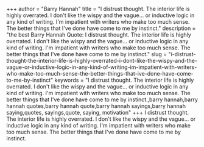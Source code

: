 +++
author = "Barry Hannah"
title = "I distrust thought. The interior life is highly overrated. I don't like the wispy and the vague... or inductive logic in any kind of writing. I'm impatient with writers who make too much sense. The better things that I've done have come to me by instinct."
description = "the best Barry Hannah Quote: I distrust thought. The interior life is highly overrated. I don't like the wispy and the vague... or inductive logic in any kind of writing. I'm impatient with writers who make too much sense. The better things that I've done have come to me by instinct."
slug = "i-distrust-thought-the-interior-life-is-highly-overrated-i-dont-like-the-wispy-and-the-vague-or-inductive-logic-in-any-kind-of-writing-im-impatient-with-writers-who-make-too-much-sense-the-better-things-that-ive-done-have-come-to-me-by-instinct"
keywords = "I distrust thought. The interior life is highly overrated. I don't like the wispy and the vague... or inductive logic in any kind of writing. I'm impatient with writers who make too much sense. The better things that I've done have come to me by instinct.,barry hannah,barry hannah quotes,barry hannah quote,barry hannah sayings,barry hannah saying,quotes, sayings,quote, saying, motivation"
+++
I distrust thought. The interior life is highly overrated. I don't like the wispy and the vague... or inductive logic in any kind of writing. I'm impatient with writers who make too much sense. The better things that I've done have come to me by instinct.
